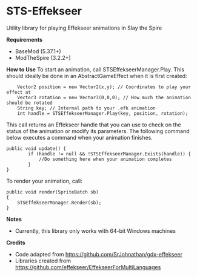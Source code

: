 # STS-Effekseer
Utility library for playing Effekseer animations in Slay the Spire

**Requirements**
- BaseMod (5.37.1+)
- ModTheSpire (3.2.2+)

**How to Use**
To start an animation, call STSEffekseerManager.Play. This should ideally be done in an AbstractGameEffect when it is first created:

        Vector2 position = new Vector2(x,y); // Coordinates to play your effect at
        Vector3 rotation = new Vector3(0,0,0); // How much the animation should be rotated
        String key; // Internal path to your .efk animation
        int handle = STSEffekseerManager.Play(key, position, rotation);

This call returns an Effekseer handle that you can use to check on the status of the animation or modify its parameters. The following command below executes a command when your animation finishes. 

    public void update() {
            if (handle != null && !STSEffekseerManager.Exists(handle)) {
                //Do something here when your animation completes
            }
    }

To render your animation, call:

    public void render(SpriteBatch sb)
    {
        STSEffekseerManager.Render(sb);
    }

**Notes**
- Currently, this library only works with 64-bit Windows machines

**Credits**
- Code adapted from https://github.com/SrJohnathan/gdx-effekseer
- Libraries created from https://github.com/effekseer/EffekseerForMultiLanguages
